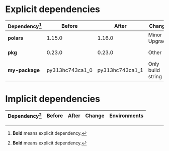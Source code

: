 # Explicit dependencies

|Dependency[^1]|Before|After|Change|Environments|
|-|-|-|-|-|
|**polars**|1.15.0|1.16.0|Minor Upgrade|*all envs* on osx-arm64|
|**pkg**|0.23.0|0.23.0|Other|*all envs* on linux-64|
|**my-package**|py313hc743ca1_0|py313hc743ca1_1|Only build string|*all envs* on osx-arm64|

# Implicit dependencies

|Dependency[^1]|Before|After|Change|Environments|
|-|-|-|-|-|


[^1]: **Bold** means explicit dependency.
[^2]: Dependency got downgraded.
